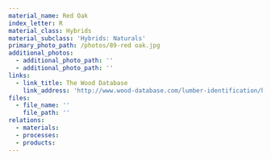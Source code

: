```yaml
---
material_name: Red Oak
index_letter: R
material_class: Hybrids
material_subclass: 'Hybrids: Naturals'
primary_photo_path: /photos/89-red oak.jpg
additional_photos:
  - additional_photo_path: ''
  - additional_photo_path: ''
links:
  - link_title: The Wood Database
    link_address: 'http://www.wood-database.com/lumber-identification/hardwoods/red-oak/'
files:
  - file_name: ''
    file_path: ''
relations:
  - materials:
  - processes:
  - products:
---
```

